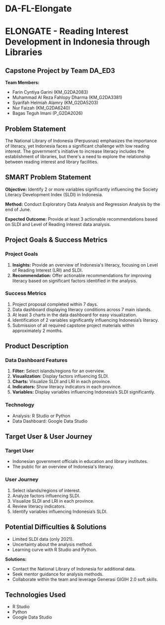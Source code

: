 # DA-FL-Elongate
# ELONGATE - Reading Interest Development in Indonesia through Libraries

## Capstone Project by Team DA_ED3

**Team Members:**
- Farin Cyntiya Garini (KM_G2DA2083)
- Muhammad Al Reza Fahlopy Dharma (KM_G2DA3381)
- Syarifah Helmiah Alamry (KM_G2DA5203)
- Nur Faizah (KM_G2DA6240)
- Bagas Teguh Imani (P_G2DA2026)

## Problem Statement

The National Library of Indonesia (Perpusnas) emphasizes the importance of literacy, yet Indonesia faces a significant challenge with low reading interest. The government's initiative to increase literacy includes the establishment of libraries, but there's a need to explore the relationship between reading interest and library facilities.

## SMART Problem Statement

**Objective:** Identify 2 or more variables significantly influencing the Society Literacy Development Index (SLDI) in Indonesia.

**Method:** Conduct Exploratory Data Analysis and Regression Analysis by the end of June.

**Expected Outcome:** Provide at least 3 actionable recommendations based on SLDI and Level of Reading Interest data analysis.

## Project Goals & Success Metrics

### Project Goals

1. **Insights:** Provide an overview of Indonesia's literacy, focusing on Level of Reading Interest (LRI) and SLDI.
2. **Recommendation:** Offer actionable recommendations for improving literacy based on significant factors identified in the analysis.

### Success Metrics

1. Project proposal completed within 7 days.
2. Data dashboard displaying literacy conditions across 7 main islands.
3. At least 3 charts in the data dashboard for easy visualization.
4. Identification of 2 variables significantly influencing Indonesia’s literacy.
5. Submission of all required capstone project materials within approximately 2 months.

## Product Description

### Data Dashboard Features

1. **Filter:** Select islands/regions for an overview.
2. **Visualization:** Display factors influencing SLDI.
3. **Charts:** Visualize SLDI and LRI in each province.
4. **Indicators:** Show literacy indicators in each province.
5. **Variables:** Display variables influencing Indonesia’s SLDI significantly.

### Technology

- Analysis: R Studio or Python
- Data Dashboard: Google Data Studio

## Target User & User Journey

### Target User

- Indonesian government officials in education and library institutes.
- The public for an overview of Indonesia's literacy.

### User Journey

1. Select islands/regions of interest.
2. Analyze factors influencing SLDI.
3. Visualize SLDI and LRI in each province.
4. Review literacy indicators.
5. Identify variables influencing Indonesia’s SLDI.

## Potential Difficulties & Solutions

- Limited SLDI data (only 2021).
- Uncertainty about the analysis method.
- Learning curve with R Studio and Python.

**Solutions:**

- Contact the National Library of Indonesia for additional data.
- Seek mentor guidance for analysis methods.
- Collaborate within the team and leverage Generasi GIGIH 2.0 soft skills.

## Technologies Used

- R Studio
- Python
- Google Data Studio

